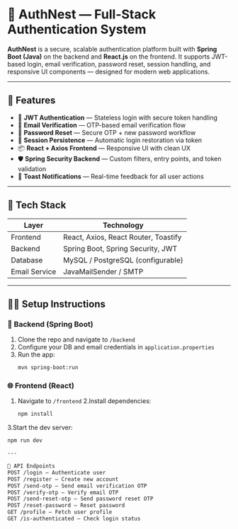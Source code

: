 # 📘 AuthNest — Full-Stack Authentication System

**AuthNest** is a secure, scalable authentication platform built with **Spring Boot (Java)** on the backend and **React.js** on the frontend. It supports JWT-based login, email verification, password reset, session handling, and responsive UI components — designed for modern web applications.

---

## 🚀 Features

- 🔐 **JWT Authentication** — Stateless login with secure token handling
- 📧 **Email Verification** — OTP-based email verification flow
- 🔁 **Password Reset** — Secure OTP + new password workflow
- 🧠 **Session Persistence** — Automatic login restoration via token
- 📦 **React + Axios Frontend** — Responsive UI with clean UX
- 🛡️ **Spring Security Backend** — Custom filters, entry points, and token validation
- 📨 **Toast Notifications** — Real-time feedback for all user actions

---

## 🧱 Tech Stack

| Layer        | Technology                          |
|--------------|-------------------------------------|
| Frontend     | React, Axios, React Router, Toastify |
| Backend      | Spring Boot, Spring Security, JWT   |
| Database     | MySQL / PostgreSQL (configurable)   |
| Email Service| JavaMailSender / SMTP               |


---

## 🧑‍💻 Setup Instructions

### 🔧 Backend (Spring Boot)

1. Clone the repo and navigate to `/backend`
2. Configure your DB and email credentials in `application.properties`
3. Run the app:
   ```bash
   mvn spring-boot:run

### 🌐 Frontend (React)
1. Navigate to `/frontend`
2.Install dependencies:
   ```bash
   npm install
3.Start the dev server:
   ```bash
   npm run dev

---

🔄 API Endpoints
POST /login — Authenticate user
POST /register — Create new account
POST /send-otp — Send email verification OTP
POST /verify-otp — Verify email OTP
POST /send-reset-otp — Send password reset OTP
POST /reset-password — Reset password
GET /profile — Fetch user profile
GET /is-authenticated — Check login status








